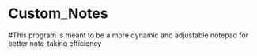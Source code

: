 # Custom_Notes
#This program is meant to be a more dynamic and adjustable notepad for better note-taking efficiency